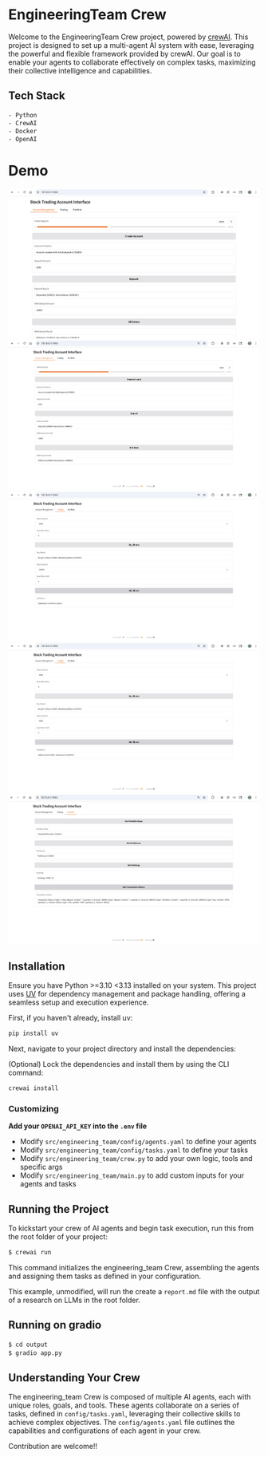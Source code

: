 # EngineeringTeam Crew

Welcome to the EngineeringTeam Crew project, powered by [crewAI](https://crewai.com). This project is designed to set up a multi-agent AI system with ease, leveraging the powerful and flexible framework provided by crewAI. Our goal is to enable your agents to collaborate effectively on complex tasks, maximizing their collective intelligence and capabilities.


## Tech Stack

    - Python
    - CrewAI
    - Docker
    - OpenAI



# Demo

![](./ui/1.png)
![](./ui/1.1.png)
![](./ui/2.png)
![](./ui/2.1.png)
![](./ui/3.png)



## Installation

Ensure you have Python >=3.10 <3.13 installed on your system. This project uses [UV](https://docs.astral.sh/uv/) for dependency management and package handling, offering a seamless setup and execution experience.

First, if you haven't already, install uv:

```bash
pip install uv
```

Next, navigate to your project directory and install the dependencies:

(Optional) Lock the dependencies and install them by using the CLI command:
```bash
crewai install
```
### Customizing

**Add your `OPENAI_API_KEY` into the `.env` file**

- Modify `src/engineering_team/config/agents.yaml` to define your agents
- Modify `src/engineering_team/config/tasks.yaml` to define your tasks
- Modify `src/engineering_team/crew.py` to add your own logic, tools and specific args
- Modify `src/engineering_team/main.py` to add custom inputs for your agents and tasks

## Running the Project

To kickstart your crew of AI agents and begin task execution, run this from the root folder of your project:

```bash
$ crewai run
```

This command initializes the engineering_team Crew, assembling the agents and assigning them tasks as defined in your configuration.

This example, unmodified, will run the create a `report.md` file with the output of a research on LLMs in the root folder.

## Running on gradio

```bash
$ cd output
$ gradio app.py
```

## Understanding Your Crew

The engineering_team Crew is composed of multiple AI agents, each with unique roles, goals, and tools. These agents collaborate on a series of tasks, defined in `config/tasks.yaml`, leveraging their collective skills to achieve complex objectives. The `config/agents.yaml` file outlines the capabilities and configurations of each agent in your crew.

Contribution are welcome!! 
